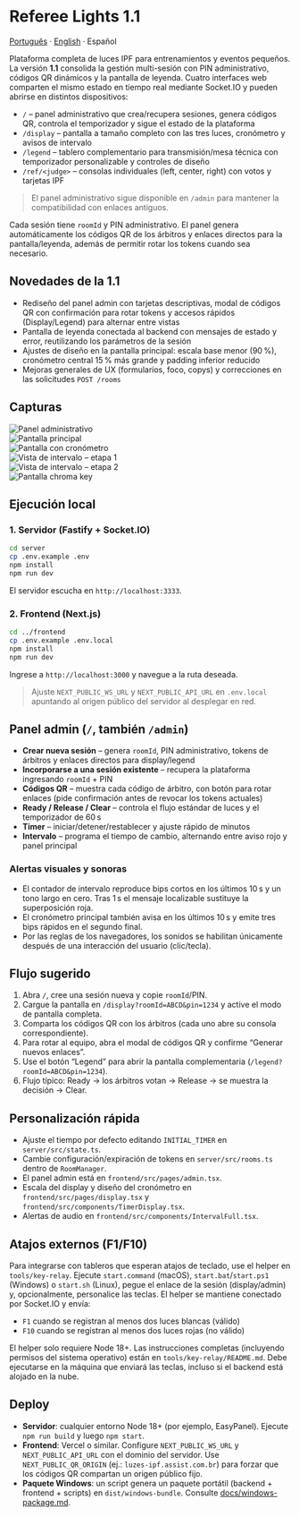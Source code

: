 # Referee Lights 1.1

[Português](README.md) · [English](README.en.md) · Español

Plataforma completa de luces IPF para entrenamientos y eventos pequeños. La versión **1.1** consolida la gestión multi-sesión con PIN administrativo, códigos QR dinámicos y la pantalla de leyenda. Cuatro interfaces web comparten el mismo estado en tiempo real mediante Socket.IO y pueden abrirse en distintos dispositivos:

- `/` – panel administrativo que crea/recupera sesiones, genera códigos QR, controla el temporizador y sigue el estado de la plataforma
- `/display` – pantalla a tamaño completo con las tres luces, cronómetro y avisos de intervalo
- `/legend` – tablero complementario para transmisión/mesa técnica con temporizador personalizable y controles de diseño
- `/ref/<judge>` – consolas individuales (left, center, right) con votos y tarjetas IPF

> El panel administrativo sigue disponible en `/admin` para mantener la compatibilidad con enlaces antiguos.

Cada sesión tiene `roomId` y PIN administrativo. El panel genera automáticamente los códigos QR de los árbitros y enlaces directos para la pantalla/leyenda, además de permitir rotar los tokens cuando sea necesario.

## Novedades de la 1.1

- Rediseño del panel admin con tarjetas descriptivas, modal de códigos QR con confirmación para rotar tokens y accesos rápidos (Display/Legend) para alternar entre vistas
- Pantalla de leyenda conectada al backend con mensajes de estado y error, reutilizando los parámetros de la sesión
- Ajustes de diseño en la pantalla principal: escala base menor (90 %), cronómetro central 15 % más grande y padding inferior reducido
- Mejoras generales de UX (formularios, foco, copys) y correcciones en las solicitudes `POST /rooms`

## Capturas

![Panel administrativo](screenshots/admin.png)  
![Pantalla principal](screenshots/display.png)  
![Pantalla con cronómetro](screenshots/display-2.png)  
![Vista de intervalo – etapa 1](screenshots/intervalo-1.png)  
![Vista de intervalo – etapa 2](screenshots/intervalo-2.png)  
![Pantalla chroma key](screenshots/cromakey.png)

## Ejecución local

### 1. Servidor (Fastify + Socket.IO)

```bash
cd server
cp .env.example .env
npm install
npm run dev
```

El servidor escucha en `http://localhost:3333`.

### 2. Frontend (Next.js)

```bash
cd ../frontend
cp .env.example .env.local
npm install
npm run dev
```

Ingrese a `http://localhost:3000` y navegue a la ruta deseada.

> Ajuste `NEXT_PUBLIC_WS_URL` y `NEXT_PUBLIC_API_URL` en `.env.local` apuntando al origen público del servidor al desplegar en red.

## Panel admin (`/`, también `/admin`)

- **Crear nueva sesión** – genera `roomId`, PIN administrativo, tokens de árbitros y enlaces directos para display/legend
- **Incorporarse a una sesión existente** – recupera la plataforma ingresando `roomId` + PIN
- **Códigos QR** – muestra cada código de árbitro, con botón para rotar enlaces (pide confirmación antes de revocar los tokens actuales)
- **Ready / Release / Clear** – controla el flujo estándar de luces y el temporizador de 60 s
- **Timer** – iniciar/detener/restablecer y ajuste rápido de minutos
- **Intervalo** – programa el tiempo de cambio, alternando entre aviso rojo y panel principal

### Alertas visuales y sonoras

- El contador de intervalo reproduce bips cortos en los últimos 10 s y un tono largo en cero. Tras 1 s el mensaje localizable sustituye la superposición roja.
- El cronómetro principal también avisa en los últimos 10 s y emite tres bips rápidos en el segundo final.
- Por las reglas de los navegadores, los sonidos se habilitan únicamente después de una interacción del usuario (clic/tecla).

## Flujo sugerido

1. Abra `/`, cree una sesión nueva y copie `roomId`/PIN.
2. Cargue la pantalla en `/display?roomId=ABCD&pin=1234` y active el modo de pantalla completa.
3. Comparta los códigos QR con los árbitros (cada uno abre su consola correspondiente).
4. Para rotar al equipo, abra el modal de códigos QR y confirme “Generar nuevos enlaces”.
5. Use el botón “Legend” para abrir la pantalla complementaria (`/legend?roomId=ABCD&pin=1234`).
6. Flujo típico: Ready → los árbitros votan → Release → se muestra la decisión → Clear.

## Personalización rápida

- Ajuste el tiempo por defecto editando `INITIAL_TIMER` en `server/src/state.ts`.
- Cambie configuración/expiración de tokens en `server/src/rooms.ts` dentro de `RoomManager`.
- El panel admin está en `frontend/src/pages/admin.tsx`.
- Escala del display y diseño del cronómetro en `frontend/src/pages/display.tsx` y `frontend/src/components/TimerDisplay.tsx`.
- Alertas de audio en `frontend/src/components/IntervalFull.tsx`.

## Atajos externos (F1/F10)

Para integrarse con tableros que esperan atajos de teclado, use el helper en `tools/key-relay`. Ejecute `start.command` (macOS), `start.bat`/`start.ps1` (Windows) o `start.sh` (Linux), pegue el enlace de la sesión (display/admin) y, opcionalmente, personalice las teclas. El helper se mantiene conectado por Socket.IO y envía:

- `F1` cuando se registran al menos dos luces blancas (válido)
- `F10` cuando se registran al menos dos luces rojas (no válido)

El helper solo requiere Node 18+. Las instrucciones completas (incluyendo permisos del sistema operativo) están en `tools/key-relay/README.md`. Debe ejecutarse en la máquina que enviará las teclas, incluso si el backend está alojado en la nube.

## Deploy

- **Servidor**: cualquier entorno Node 18+ (por ejemplo, EasyPanel). Ejecute `npm run build` y luego `npm start`.
- **Frontend**: Vercel o similar. Configure `NEXT_PUBLIC_WS_URL` y `NEXT_PUBLIC_API_URL` con el dominio del servidor. Use `NEXT_PUBLIC_QR_ORIGIN` (ej.: `luzes-ipf.assist.com.br`) para forzar que los códigos QR compartan un origen público fijo.
- **Paquete Windows**: un script genera un paquete portátil (backend + frontend + scripts) en `dist/windows-bundle`. Consulte [docs/windows-package.md](docs/windows-package.md).


